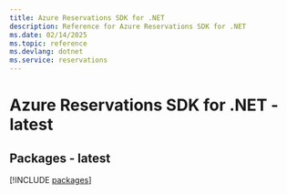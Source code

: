 ```yaml
---
title: Azure Reservations SDK for .NET
description: Reference for Azure Reservations SDK for .NET
ms.date: 02/14/2025
ms.topic: reference
ms.devlang: dotnet
ms.service: reservations
---
```

# Azure Reservations SDK for .NET - latest
## Packages - latest
[!INCLUDE [packages](reservations-index.md)]